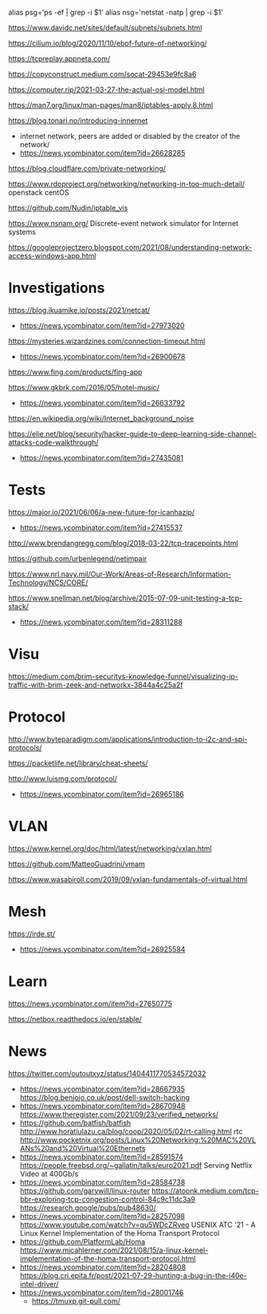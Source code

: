 alias psg='ps -ef | grep -i $1'
alias nsg='netstat -natp | grep -i $1'

https://www.davidc.net/sites/default/subnets/subnets.html

https://cilium.io/blog/2020/11/10/ebpf-future-of-networking/

https://tcpreplay.appneta.com/

https://copyconstruct.medium.com/socat-29453e9fc8a6

https://computer.rip/2021-03-27-the-actual-osi-model.html

https://man7.org/linux/man-pages/man8/iptables-apply.8.html


https://blog.tonari.no/introducing-innernet
  * internet network, peers are added or disabled by the creator of the network/
  * https://news.ycombinator.com/item?id=26628285

https://blog.cloudflare.com/private-networking/

https://www.rdoproject.org/networking/networking-in-too-much-detail/ openstack centOS

https://github.com/Nudin/iptable_vis

https://www.nsnam.org/ Discrete-event network simulator for Internet systems

https://googleprojectzero.blogspot.com/2021/08/understanding-network-access-windows-app.html

# Investigations

https://blog.ikuamike.io/posts/2021/netcat/
* https://news.ycombinator.com/item?id=27973020

https://mysteries.wizardzines.com/connection-timeout.html
* https://news.ycombinator.com/item?id=26900678

https://www.fing.com/products/fing-app

https://www.gkbrk.com/2016/05/hotel-music/
*  https://news.ycombinator.com/item?id=26633792

https://en.wikipedia.org/wiki/Internet_background_noise

https://elie.net/blog/security/hacker-guide-to-deep-learning-side-channel-attacks-code-walkthrough/
* https://news.ycombinator.com/item?id=27435081



# Tests
https://major.io/2021/06/06/a-new-future-for-icanhazip/
* https://news.ycombinator.com/item?id=27415537

http://www.brendangregg.com/blog/2018-03-22/tcp-tracepoints.html

https://github.com/urbenlegend/netimpair

https://www.nrl.navy.mil/Our-Work/Areas-of-Research/Information-Technology/NCS/CORE/

https://www.snellman.net/blog/archive/2015-07-09-unit-testing-a-tcp-stack/
* https://news.ycombinator.com/item?id=28311288

# Visu
https://medium.com/brim-securitys-knowledge-funnel/visualizing-ip-traffic-with-brim-zeek-and-networkx-3844a4c25a2f

# Protocol
http://www.byteparadigm.com/applications/introduction-to-i2c-and-spi-protocols/

https://packetlife.net/library/cheat-sheets/

http://www.luismg.com/protocol/
* https://news.ycombinator.com/item?id=26965186

# VLAN
https://www.kernel.org/doc/html/latest/networking/vxlan.html

https://github.com/MatteoGuadrini/vmam

https://www.wasabiroll.com/2019/09/vxlan-fundamentals-of-virtual.html

# Mesh
https://irde.st/
* https://news.ycombinator.com/item?id=26925584

# Learn
https://news.ycombinator.com/item?id=27650775

https://netbox.readthedocs.io/en/stable/

# News
https://twitter.com/outoutxyz/status/1404411770534572032
* https://news.ycombinator.com/item?id=28667935
https://blog.benjojo.co.uk/post/dell-switch-hacking
* https://news.ycombinator.com/item?id=28670948
https://www.theregister.com/2021/09/23/verified_networks/
* https://github.com/batfish/batfish
http://www.horatiulazu.ca/blog/coop/2020/05/02/rt-calling.html rtc
http://www.pocketnix.org/posts/Linux%20Networking:%20MAC%20VLANs%20and%20Virtual%20Ethernets
* https://news.ycombinator.com/item?id=28591574
https://people.freebsd.org/~gallatin/talks/euro2021.pdf Serving Netflix Video at 400Gb/s
* https://news.ycombinator.com/item?id=28584738
https://github.com/garywill/linux-router
https://atoonk.medium.com/tcp-bbr-exploring-tcp-congestion-control-84c9c11dc3a9
https://research.google/pubs/pub48630/
* https://news.ycombinator.com/item?id=28257098
https://www.youtube.com/watch?v=qu5WDcZRveo USENIX ATC '21 - A Linux Kernel Implementation of the Homa Transport Protocol
* https://github.com/PlatformLab/Homa
https://www.micahlerner.com/2021/08/15/a-linux-kernel-implementation-of-the-homa-transport-protocol.html
* https://news.ycombinator.com/item?id=28204808
https://blog.cri.epita.fr/post/2021-07-29-hunting-a-bug-in-the-i40e-intel-driver/
* https://news.ycombinator.com/item?id=28001746
  * https://tmuxp.git-pull.com/



